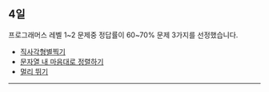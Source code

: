 ## 4일

프로그래머스 레벨 1~2 문제중 정답률이 60~70% 문제 3가지를 선정했습니다.

- [직사각형별찍기]()
- [문자열 내 마음대로 정렬하기]()
- [멀리 뛰기]()

---